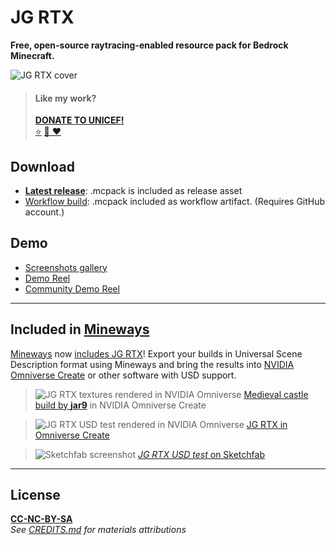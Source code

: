# JG RTX

**Free, open-source raytracing-enabled resource pack for Bedrock Minecraft.**

![JG RTX cover](https://static.planetminecraft.com/files/image/minecraft/texture-pack/2022/984/15781135-minecraftscreenshot_l.jpg)

> #### Like my work?
>
> **[DONATE TO UNICEF!](https://www.unicefusa.org/)**\
> [⭐](https://github.com/jasonjgardner/jg-rtx/stargazers)
> [💎 ❤️](https://www.planetminecraft.com/texture-pack/jg-rtx/)

## Download

- **[Latest release](https://github.com/jasonjgardner/jg-rtx/releases)**: .mcpack is included as release asset
- [Workflow build](https://github.com/jasonjgardner/jg-rtx/actions/workflows/main.yml?query=is%3Acompleted+branch%3Amain+actor%3Ajasonjgardner+event%3Apush): .mcpack included as workflow artifact. (Requires GitHub account.)

## Demo

- [Screenshots gallery](docs/screenshots.md)
- [Demo Reel](https://youtube.com/playlist?list=PL8PY_n6h2FGXHHcfU4ifiWdeIYg8TNB8N)
- [Community Demo Reel](https://youtube.com/playlist?list=PL8PY_n6h2FGW7OnrGPV4-rKQKYo_JvuBH)

---

## Included in [Mineways](http://mineways.com)

[Mineways](https://github.com/erich666/Mineways/) now [includes JG RTX](http://www.realtimerendering.com/erich/minecraft/public/mineways/textures.html#candy)! Export your builds in Universal Scene Description format using Mineways and bring the results into [NVIDIA Omniverse Create](https://www.nvidia.com/en-us/omniverse/) or other software with USD support.

> ![JG RTX textures rendered in NVIDIA Omniverse](https://user-images.githubusercontent.com/1903667/188157972-56088a5d-783a-4905-8a78-10fbebd87678.png)
> [Medieval castle build by __jar9__](https://www.minecraft-schematics.com/schematic/8481/) in NVIDIA Omniverse Create

> ![JG RTX USD test rendered in NVIDIA Omniverse](https://user-images.githubusercontent.com/1903667/143316694-f66bce34-158e-4557-aaa3-cb283b8f6ca5.jpg)
> [JG RTX in Omniverse Create](https://photos.app.goo.gl/gSzLeFGAN5rrfjER7)

> ![Sketchfab screenshot](https://user-images.githubusercontent.com/1903667/143307109-eaa3dd53-effe-41f4-a73c-4772d3eeb9ba.jpg)
> [_JG RTX USD test_ on Sketchfab](https://skfb.ly/oq9zu)

---

## License

**[CC-NC-BY-SA](LICENSE)**\
_See [CREDITS.md](docs/CREDITS.md) for materials attributions_
